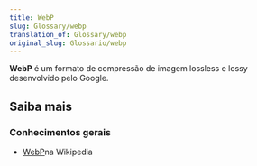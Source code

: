 ```yaml
---
title: WebP
slug: Glossary/webp
translation_of: Glossary/webp
original_slug: Glossario/webp
---
```

**WebP** é um formato de compressão de imagem lossless e lossy desenvolvido pelo Google.

## Saiba mais

### Conhecimentos gerais

- [WebP](https://en.wikipedia.org/wiki/WebP)na Wikipedia
